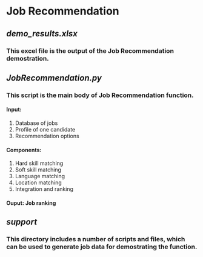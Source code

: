 # Job Recommendation

## *demo_results.xlsx*
### This excel file is the output of the **Job Recommendation** demostration.

## *JobRecommendation.py*
### This script is the main body of **Job Recommendation** function. 
#### Input:
1. Database of jobs
2. Profile of one candidate
3. Recommendation options
#### Components:
1. Hard skill matching
2. Soft skill matching
3. Language matching
4. Location matching
5. Integration and ranking
#### Ouput: Job ranking

## *support*
### This directory includes a number of scripts and files, which can be used to generate job data for demostrating the function.